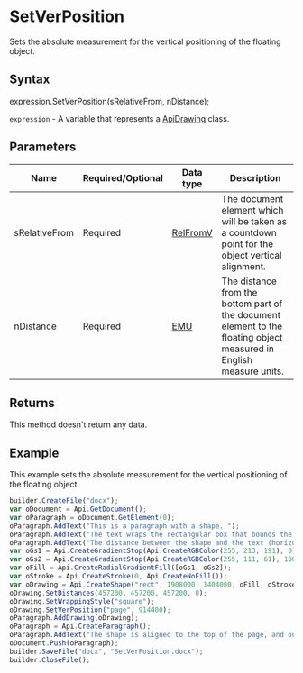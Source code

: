 # SetVerPosition

Sets the absolute measurement for the vertical positioning of the floating object.

## Syntax

expression.SetVerPosition(sRelativeFrom, nDistance);

`expression` - A variable that represents a [ApiDrawing](../ApiDrawing.md) class.

## Parameters

| **Name** | **Required/Optional** | **Data type** | **Description** |
| ------------- | ------------- | ------------- | ------------- |
| sRelativeFrom | Required | [RelFromV](../../../Enumerations/RelFromV.md) | The document element which will be taken as a countdown point for the object vertical alignment. |
| nDistance | Required | [EMU](../../../Enumerations/Emu.md) | The distance from the bottom part of the document element to the floating object measured in English measure units. |

## Returns

This method doesn't return any data.

## Example

This example sets the absolute measurement for the vertical positioning of the floating object.

```javascript
builder.CreateFile("docx");
var oDocument = Api.GetDocument();
var oParagraph = oDocument.GetElement(0);
oParagraph.AddText("This is a paragraph with a shape. ");
oParagraph.AddText("The text wraps the rectangular box that bounds the object. ");
oParagraph.AddText("The distance between the shape and the text (horizontally) is half an inch (457200 English measure units).");
var oGs1 = Api.CreateGradientStop(Api.CreateRGBColor(255, 213, 191), 0);
var oGs2 = Api.CreateGradientStop(Api.CreateRGBColor(255, 111, 61), 100000);
var oFill = Api.CreateRadialGradientFill([oGs1, oGs2]);
var oStroke = Api.CreateStroke(0, Api.CreateNoFill());
var oDrawing = Api.CreateShape("rect", 1908000, 1404000, oFill, oStroke);
oDrawing.SetDistances(457200, 457200, 457200, 0);
oDrawing.SetWrappingStyle("square");
oDrawing.SetVerPosition("page", 914400);
oParagraph.AddDrawing(oDrawing);
oParagraph = Api.CreateParagraph();
oParagraph.AddText("The shape is aligned to the top of the page, and outstands from the page top 1 inch.");
oDocument.Push(oParagraph);
builder.SaveFile("docx", "SetVerPosition.docx");
builder.CloseFile();
```